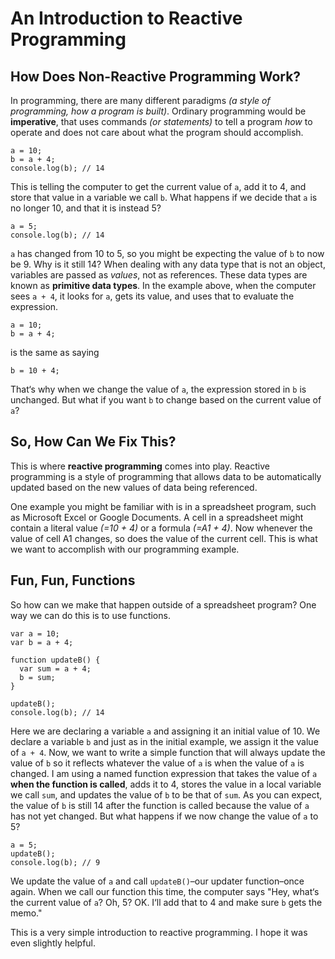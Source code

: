 # An Introduction to Reactive Programming

## How Does Non-Reactive Programming Work?

In programming, there are many different paradigms *(a style of programming, how a program is built)*. Ordinary programming would be **imperative**, that uses commands *(or statements)* to tell a program *how* to operate and does not care about what the program should accomplish.

    a = 10;
    b = a + 4;
    console.log(b); // 14

This is telling the computer to get the current value of `a`, add it to 4, and store that value in a variable we call `b`. What happens if we decide that `a` is no longer 10, and that it is instead 5?  

    a = 5;
    console.log(b); // 14 
    
`a` has changed from 10 to 5, so you might be expecting the value of `b` to now be 9. Why is it still 14? When dealing with any data type that is not an object, variables are passed as *values*, not as references. These data types are known as **primitive data types**. In the example above, when the computer sees `a + 4`, it looks for `a`, gets its value, and uses that to evaluate the expression.  

    a = 10;
    b = a + 4;  
  
is the same as saying 
 
    b = 10 + 4;
    
That‘s why when we change the value of `a`, the expression stored in `b` is unchanged. But what if you want `b` to change based on the current value of `a`?  

## So, How Can We Fix This?

This is where **reactive programming** comes into play. Reactive programming is a style of programming that allows data to be automatically updated based on the new values of data being referenced.  

One example you might be familiar with is in a spreadsheet program, such as Microsoft Excel or Google Documents. A cell in a spreadsheet might contain a literal value *(=10 + 4)* or a formula *(=A1 + 4)*. Now whenever the value of cell A1 changes, so does the value of the current cell. This is what we want to accomplish with our programming example. 

## Fun, Fun, Functions  

So how can we make that happen outside of a spreadsheet program?  One way we can do this is to use functions.  

    var a = 10;
    var b = a + 4;

    function updateB() {
      var sum = a + 4;
      b = sum;
    }

    updateB();
    console.log(b); // 14
    
Here we are declaring a variable `a` and assigning it an initial value of 10. We declare a variable `b` and just as in the initial example, we assign it the value of `a + 4`. Now, we want to write a simple function that will always update the value of `b` so it reflects whatever the value of `a` is when the value of `a` is changed. I am using a named function expression that takes the value of `a` **when the function is called**, adds it to 4, stores the value in a local variable we call `sum`, and updates the value of `b` to be that of `sum`. As you can expect, the value of `b` is still 14 after the function is called because the value of `a` has not yet changed. But what happens if we now change the value of `a` to 5?  

    a = 5;
    updateB();
    console.log(b); // 9
    
We update the value of `a` and call `updateB()`–our updater function–once again. When we call our function this time, the computer says "Hey, what‘s the current value of `a`? Oh, 5? OK. I‘ll add that to 4 and make sure `b` gets the memo."  

This is a very simple introduction to reactive programming. I hope it was even slightly helpful.

    
